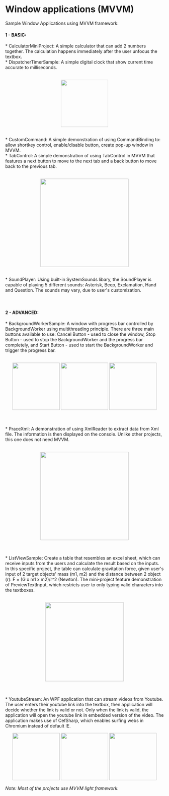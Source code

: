 # Window applications (MVVM)
Sample Window Applications using MVVM framework:
<h4>1 - BASIC:</h4>
* CalculatorMiniProject: A simple calculator that can add 2 numbers together. The calculation happens immediately after the user unfocus the textbox.<br/>
* DispatcherTimerSample: A simple digital clock that show current time accurate to milliseconds.
<br/><br/>
<p align="center">
  <img src="https://github.com/minhducubc97/Window-Applications-MVVM/blob/master/Images/Github.PNG" height="150"/>
</p>
<br/>
* CustomCommand: A simple demonstration of using CommandBinding to: allow shortkey control, enable/disable button, create pop-up window in MVVM.<br/>
* TabControl: A simple demonstration of using TabControl in MVVM that features a next button to move to the next tab and a back button to move back to the previous tab. 
<br/><br/>
<p align="center">
  <img src="https://github.com/minhducubc97/Window-Applications-MVVM/blob/master/Images/Github4.PNG" height="280"/>
</p>
<br/>
* SoundPlayer: Using built-in SystemSounds libary, the SoundPlayer is capable of playing 5 different sounds: Asterisk, Beep, Exclamation, Hand and Question. The sounds may vary, due to user's customization.
<br/><br/><br/>
<h4>2 - ADVANCED:</h4>
* BackgroundWorkerSample: A window with progress bar controlled by BackgroundWorker using multithreading principle. There are three main buttons available to use: Cancel Button - used to close the window, Stop Button - used to stop the BackgroundWorker and the progress bar completely, and Start Button - used to start the BackgroundWorker and trigger the progress bar.
<br/><br/>
<p align="center">
  <img src="https://github.com/minhducubc97/Window-Applications-MVVM/blob/master/Images/Github7.PNG" height="150"/>
  <img src="https://github.com/minhducubc97/Window-Applications-MVVM/blob/master/Images/Github8.PNG" height="150"/>
  <img src="https://github.com/minhducubc97/Window-Applications-MVVM/blob/master/Images/Github9.PNG" height="150"/>
</p>
<br/><br/>
* PraceXml: A demonstration of using XmlReader to extract data from Xml file. The information is then displayed on the console. Unlike other projects, this one does not need MVVM.
<br/><br/>
<p align="center">
  <img src="https://github.com/minhducubc97/Window-Applications-MVVM/blob/master/Images/Github10.PNG" height="280"/>
</p>
<br/><br/>
* ListViewSample: Create a table that resembles an excel sheet, which can receive inputs from the users and calculate the result based on the inputs. In this specific project, the table can calculate gravitation force, given user's input of 2 target objects' mass (m1, m2) and the distance between 2 object (r): F = (G x m1 x m2)/r^2 (Newton). The mini-project feature demonstration of PreviewTextInput, which restricts user to only typing valid characters into the textboxes.
<br/><br/>
<p align="center">
  <img src="https://github.com/minhducubc97/Window-Applications-MVVM/blob/master/Images/Github11.PNG" height="250"/>
</p>
<br/><br/>
* YoutubeStream: An WPF application that can stream videos from Youtube. The user enters their youtube link into the textbox, then application will decide whether the link is valid or not. Only when the link is valid, the application will open the youtube link in embedded version of the video. The application makes use of CefSharp, which enables surfing webs in Chromium instead of default IE.
<p align="center">
  <img src="https://github.com/minhducubc97/Window-Applications-MVVM/blob/master/Images/Youtube.PNG" height="150"/>
  <img src="https://github.com/minhducubc97/Window-Applications-MVVM/blob/master/Images/YoutubeWrong.PNG" height="150"/>
  <img src="https://github.com/minhducubc97/Window-Applications-MVVM/blob/master/Images/YoutubeRight.PNG" height="150"/>
</p>

<p><i>Note: Most of the projects use MVVM light framework.</i></p>
